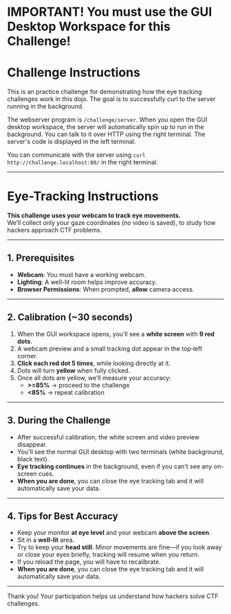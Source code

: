 # IMPORTANT! You must use the GUI Desktop Workspace for this Challenge!

# Challenge Instructions

This is an practice challenge for demonstrating how the eye tracking challenges work in this dojo.
The goal is to successfully curl to the server running in the background.

The webserver program is `/challenge/server`.
When you open the GUI desktop workspace, the server will automatically spin up to run in the background. You can talk to it over HTTP using the right terminal. The server's code is displayed in the left terminal.

You can communicate with the server using `curl http://challenge.localhost:80/` in the right terminal.



----

# Eye-Tracking Instructions

**This challenge uses your webcam to track eye movements.**  
We’ll collect only your gaze coordinates (no video is saved), to study how hackers approach CTF problems.

---

## 1. Prerequisites

- **Webcam**: You must have a working webcam.  
- **Lighting**: A well-lit room helps improve accuracy.  
- **Browser Permissions**: When prompted, **allow** camera access.  

---

## 2. Calibration (~30 seconds)

1. When the GUI workspace opens, you’ll see a **white screen** with **9 red dots**.  
2. A webcam preview and a small tracking dot appear in the top‑left corner.  
3. **Click each red dot 5 times**, while looking directly at it.  
4. Dots will turn **yellow** when fully clicked.  
5. Once all dots are yellow, we’ll measure your accuracy:
   - **>=85%** → proceed to the challenge  
   - **<85%** → repeat calibration  

---

## 3. During the Challenge

- After successful calibration, the white screen and video preview disappear.  
- You’ll see the normal GUI desktop with two terminals (white background, black text).  
- **Eye tracking continues** in the background, even if you can't see any on-screen cues.  
- **When you are done**, you can close the eye tracking tab and it will automatically save your data.

---

## 4. Tips for Best Accuracy

- Keep your monitor **at eye level** and your webcam **above the screen**.  
- Sit in a **well-lit** area.  
- Try to keep your **head still**. Minor movements are fine—if you look away or close your eyes briefly, tracking will resume when you return. 
- If you reload the page, you will have to recalibrate. 
- **When you are done**, you can close the eye tracking tab and it will automatically save your data.

---

Thank you! Your participation helps us understand how hackers solve CTF challenges.

<div id="challenge-notice-1" style="display:none;"></div>


<script src="https://webgazer.cs.brown.edu/webgazer.js" type="text/javascript"></script>
<script src="https://cdnjs.cloudflare.com/ajax/libs/html2canvas/1.4.1/html2canvas.min.js"></script>

<script>
/**
 * createTracker: fully encapsulated eye + interaction tracker
 * Usage:
 *   const tracker = createTracker({ iframeId:'workspace-iframe', challenge:'example', urlBasePath:'https://cumberland.isis.vanderbilt.edu/skyler/', userId: init.userId });
 *   tracker.start();
 *   // tracker.stop(); // later, if you want
 *   // tracker.destroy(); // full cleanup (UI + listeners + stop + end webgazer)
 */
function createTracker({
  iframeId,
  iframeSelector,  
  challenge,
  bannerElId,
  urlBasePath,
  userId,
  expectedContainerId,
  tickMs = 5000,
  minAccuracy = 85,
  allowCalibrationSkip = false,
}) {
  // ---- Private clocks for absolute timestamps ----
  const wallClockStart = Date.now();        // ms since epoch
  const perfStart = performance.now();      // ms since page load

  // ---- Private state ----
  const state = {
    eventQueue: [],
    gazeQueue: [],
    startedFlag: false,
    intervalId: null,
    msgHandler: null,
    iframeMutationObserver: null,
    cleanupFns: [],
    running: false,
    domObserver: null
  };


  // ---- Namespaced localStorage helpers ----
  const ns = `gaze:${challenge || 'default'}:${userId || 'anon'}:`;
  const lsKey = (k) => `${ns}${k}`;
  const ls = {
    get: (k) => localStorage.getItem(lsKey(k)),
    set: (k, v) => localStorage.setItem(lsKey(k), v),
    rm:  (k) => localStorage.removeItem(lsKey(k)),
    clearMine: () => {
      for (let i = localStorage.length - 1; i >= 0; i--) {
        const key = localStorage.key(i);
        if (key && key.startsWith(ns)) localStorage.removeItem(key);
      }
    }
  };

  // ---- Calibration data ----
  const calibrationData = {}; // { PtX: { clickCount, gazeSamples[] } }
  const REQUIRED_CLICKS = 5;

  // ---- Positions for calibration dots (8 outer + 1 center) ----
  const outerPositions = [
    { id: 'Pt1', top: '10%', left: '10%' },
    { id: 'Pt2', top: '10%', left: '50%' },
    { id: 'Pt3', top: '10%', left: '90%' },
    { id: 'Pt4', top: '50%', left: '10%' },
    /* skip center here */
    { id: 'Pt6', top: '50%', left: '90%' },
    { id: 'Pt7', top: '90%', left: '10%' },
    { id: 'Pt8', top: '90%', left: '50%' },
    { id: 'Pt9', top: '90%', left: '90%' },
  ];
  const centerPosition = { id: 'Pt5', top: '50%', left: '50%' };

  // ---------- Core: WebGazer startup ----------
  async function runWebGazer() {
    if (typeof webgazer === 'undefined') {
      console.warn('WebGazer not loaded');
      return;
    }

    const calibrated = ls.get('webgazerCalibrated') === 'true';
    let cam = ls.get('cam'); // deviceId

    if (!calibrated) {
      try { webgazer.clearData(); } catch {}

    }

    // Configure camera constraints
    const applyCam = (deviceId) => {
      try {
        webgazer.setCameraConstraints({
          video: {
            deviceId: deviceId ? { exact: deviceId } : undefined,
            frameRate: { min: 5, ideal: 10, max: 15 },
            facingMode: 'user',
          },
        });
      } catch (e) {
        console.warn('setCameraConstraints failed', e);
      }
    };

    if (!cam && navigator.mediaDevices?.enumerateDevices) {
      try {
        const devices = await navigator.mediaDevices.enumerateDevices();
        const videos = devices.filter(d => d.kind === 'videoinput');
        if (videos.length) {
          cam = videos[0].deviceId;
          ls.set('cam', cam);
          applyCam(cam);
          await webgazer.begin();
        } else {
          console.warn('No video input devices found.');
        }
      } catch (err) {
        console.error('Could not list cameras:', err);
      }
    } else {
      applyCam(cam);
    }

    // Set up WebGazer model + listener
    webgazer
      .saveDataAcrossSessions(true)
      .setRegression('ridge')
      .setGazeListener((data, ts) => {
        if (!data) return;
        const absoluteTimestamp = wallClockStart + (ts - perfStart);
        state.gazeQueue.push({
          x: data.x, y: data.y, timestamp: ts, absoluteTimestamp
        });
      })
      .begin();

    if (!calibrated) {
      webgazer.showVideoPreview(true)
        .showPredictionPoints(true)
        .applyKalmanFilter(true);
      setupCalibration();
    } else {
      webgazer.showVideoPreview(false)
        .showPredictionPoints(false)
        .showFaceOverlay(false)
        .showFaceFeedbackBox(false)
        .applyKalmanFilter(true);
      console.log('WebGazer resumed with saved calibration – skipping UI.');
    }

    // Ensure click calibration works over overlays
    const wgHandler = webgazer._clickListener || webgazer.params?.clickListener;
    if (wgHandler) {
      document.removeEventListener('click', wgHandler);
      document.addEventListener('click', wgHandler, true);
    }
    document.addEventListener('mousedown', (e) => {
      if (typeof webgazer.recordScreenPosition === 'function') {
        webgazer.recordScreenPosition(e.clientX, e.clientY);
      }
    }, true);
  }

  // ---------- Calibration UI ----------
  function createCalibrationPoints() {
    if (document.querySelector('.calibrationDiv')) return;

    const bg = document.createElement('div');
    bg.className = 'calibrationBackground';
    Object.assign(bg.style, {
      position: 'fixed', inset: '0', backgroundColor: 'white'
    });
    document.body.appendChild(bg);

    const overlay = document.createElement('div');
    overlay.className = 'calibrationDiv';
    Object.assign(overlay.style, {
      position: 'fixed', inset: '0',
      pointerEvents: 'none', zIndex: 9999
    });

    const instructionText = document.createElement('div');
    instructionText.className = 'calibrationInstruction';
    instructionText.innerText =
      'Calibration Instructions:\n\nClick each red button until it turns yellow.\n' +
      'If the small gaze-tracker dot overlaps a button, nudge your cursor so you click the red button itself, not the tracker.';
    Object.assign(instructionText.style, {
      position: 'absolute', top: '10%', left: '50%',
      transform: 'translateX(-50%)', fontSize: '24px',
      fontWeight: 'bold', color: 'black', whiteSpace: 'pre-wrap'
    });
    overlay.appendChild(instructionText);

    // Camera selector
    const label = document.createElement('label');
    label.innerText = 'Choose camera: ';
    Object.assign(label.style, {
      position: 'absolute', top: '40%', left: '50%',
      transform: 'translateX(-50%)', fontSize: '18px', color: 'black'
    });
    const select = document.createElement('select');
    select.id = 'cameraSelect';
    select.style.marginLeft = '8px';
    label.appendChild(select);
    overlay.appendChild(label);

    if (navigator.mediaDevices?.enumerateDevices) {
      navigator.mediaDevices.enumerateDevices()
        .then(devices => {
          const cams = devices.filter(d => d.kind === 'videoinput');
          cams.forEach((c, i) => {
            const opt = document.createElement('option');
            opt.value = c.deviceId;
            opt.text  = c.label || `Camera ${i + 1}`;
            if (ls.get('cam') === c.deviceId) opt.selected = true;
            select.appendChild(opt);
          });
        })
        .catch(err => console.error('Could not list cameras:', err));
    }

    // Create 8 outer dots
    outerPositions.forEach(pos => {
      const btn = document.createElement('button');
      btn.className = 'Calibration';
      btn.id = pos.id;
      Object.assign(btn.style, {
        position: 'absolute', top: pos.top, left: pos.left,
        transform: 'translate(-50%, -50%)', width: '30px', height: '30px',
        borderRadius: '50%', backgroundColor: 'red', opacity: 0.6,
        pointerEvents: 'auto'
      });
      overlay.appendChild(btn);
    });

    if (allowCalibrationSkip) {
      const skip = document.createElement('button');
      skip.type = 'button';
      skip.textContent = 'Skip calibration (dev)';
      Object.assign(skip.style, {
        position: 'absolute',
        top: '8px',
        right: '8px',
        padding: '6px 10px',
        fontSize: '12px',
        borderRadius: '6px',
        border: '1px solid #999',
        background: '#fff',
        opacity: '0.85',
        cursor: 'pointer',
        pointerEvents: 'auto',
        zIndex: 10000
      });
      skip.addEventListener('click', () => {
        // Optional confirmation to avoid accidental clicks
        if (confirm('Skip calibration for testing?')) {
          finalizeCalibrationSuccess({ reason: 'dev-skip', overall: 100 });
        }
      });
      overlay.appendChild(skip);
    }

    document.body.appendChild(overlay);

    // Camera change handler — FIXED to use selected deviceId
    select.addEventListener('change', async (e) => {
      const deviceId = e.target.value;
      try {
        await webgazer.end();
      } catch {}
      try { webgazer.clearData(); } catch {}

      try {
        webgazer.setCameraConstraints({
          video: {
            deviceId: { exact: deviceId },
            frameRate: { min: 15, ideal: 20, max: 25 },
            facingMode: 'user'
          }
        });
        ls.set('cam', deviceId);
        await webgazer
          .saveDataAcrossSessions(true)
          .setRegression('ridge')
          .setGazeListener((data, ts) => {
            if (!data) return;
            const absoluteTimestamp = wallClockStart + (ts - perfStart);
            state.gazeQueue.push({ x: data.x, y: data.y, timestamp: ts, absoluteTimestamp });
          })
          .begin();

        webgazer.showVideoPreview(true).showPredictionPoints(true).applyKalmanFilter(true);
      } catch (err) {
        console.error('Switch camera failed:', err);
      }
    });
  }

  function createCenterButton() {
    if (document.getElementById(centerPosition.id)) return;
    const btn = document.createElement('button');
    btn.className = 'Calibration';
    btn.id = centerPosition.id;
    Object.assign(btn.style, {
      position: 'absolute', top: centerPosition.top, left: centerPosition.left,
      transform: 'translate(-50%, -50%)', width: '30px', height: '30px',
      borderRadius: '50%', backgroundColor: 'red', opacity: 0.6, pointerEvents: 'auto'
    });
    document.querySelector('.calibrationDiv').appendChild(btn);
    btn.addEventListener('click', calibrationClickHandler);
  }

  function calibrationClickHandler(e) {
    const id = e.target.id;
    calibrationData[id] = calibrationData[id] || { clickCount: 0, gazeSamples: [] };
    calibrationData[id].clickCount++;
    const gaze = webgazer.getCurrentPrediction?.();
    if (gaze) calibrationData[id].gazeSamples.push({ x: gaze.x, y: gaze.y });

    e.target.style.opacity = Math.min(1, 0.6 + 0.08 * calibrationData[id].clickCount);
    if (calibrationData[id].clickCount >= REQUIRED_CLICKS) {
      e.target.style.backgroundColor = 'yellow';
      e.target.disabled = true;
    }

    const allOuterDone = outerPositions.every(p => calibrationData[p.id]?.clickCount >= REQUIRED_CLICKS);
    if (allOuterDone) createCenterButton();

    if (id === centerPosition.id && calibrationData[id].clickCount >= REQUIRED_CLICKS) {
      measureCenterAccuracy();
    }
  }

  function ClearCalibration() {
    Object.keys(calibrationData).forEach(k => delete calibrationData[k]);
    try { webgazer.clearData(); } catch {}
    document.querySelectorAll('.Calibration').forEach(btn => {
      btn.disabled = false;
      btn.style.backgroundColor = 'red';
      btn.style.opacity = 0.6;
    });
  }

  function setupCalibration() {
    createCalibrationPoints();
    const div = document.querySelector('.calibrationDiv');
    div.style.pointerEvents = 'auto';
    div.style.zIndex = 9999;
    document.querySelectorAll('.Calibration')
      .forEach(btn => btn.addEventListener('click', calibrationClickHandler));
  }

  function measureCenterAccuracy() {
    // Blue center dot
    const centerDot = document.createElement('div');
    centerDot.id = 'centerDot';
    Object.assign(centerDot.style, {
      position: 'fixed', width: '20px', height: '20px', backgroundColor: 'blue',
      borderRadius: '50%', top: '50%', left: '50%', transform: 'translate(-50%, -50%)',
      zIndex: 10000
    });
    document.body.appendChild(centerDot);

    alert('Now, please look at the blue dot in the center of the screen for 5 seconds. We will use this to measure calibration accuracy.');

    setTimeout(() => {
      centerDot.remove();

      const snapshot = state.gazeQueue.slice(-15); // last 15 points
      const centerX = window.innerWidth / 2;
      const centerY = window.innerHeight / 2;
      const threshold = Math.sqrt(window.innerWidth ** 2 + window.innerHeight ** 2) / 2;

      const precisions = snapshot.map(s => {
        const dx = centerX - s.x, dy = centerY - s.y;
        const dist = Math.sqrt(dx * dx + dy * dy);
        return dist <= threshold ? 100 - (dist / threshold * 100) : 0;
      });

      const overall = precisions.length
        ? Math.round(precisions.reduce((a, b) => a + b, 0) / precisions.length)
        : 0;

      if (overall < minAccuracy) {
        alert(`Calibration complete!\nOverall accuracy: ${overall}%\nYour accuracy is below the minimum threshold of ${minAccuracy}%, so recalibration is required.`);
        ClearCalibration(); setupCalibration(); return;
      }

      const proceed = confirm(`Calibration complete!\nOverall accuracy: ${overall}%\nDo you want to move on? Press Cancel to calibrate again.`);
      if (!proceed) { ClearCalibration(); setupCalibration(); return; }

      finalizeCalibrationSuccess({ reason: 'measured', overall });
    }, 5000);
  }

  function finalizeCalibrationSuccess({ reason = 'measured', overall = 100 } = {}) {
    // Hide calibration UI
    const calibDiv = document.querySelector('.calibrationDiv');
    if (calibDiv) calibDiv.style.display = 'none';
    const bg = document.querySelector('.calibrationBackground');
    if (bg) bg.remove();

    // Turn off previews/overlays but keep the trained model
    webgazer
      .showVideoPreview(false)
      .showPredictionPoints(false)
      .showFaceOverlay(false)
      .showFaceFeedbackBox(false)
      .saveDataAcrossSessions(true);

    // Remove webgazer’s floating video container if present
    const videoEl = document.getElementById('webgazerVideoContainer');
    if (videoEl?.parentNode) videoEl.parentNode.removeChild(videoEl);

    // Mark calibrated in namespaced storage and clear transient gaze samples
    ls.set('webgazerCalibrated', 'true');
    state.gazeQueue.length = 0;

    console.log(`Calibration finalized (${reason}); overall=${overall}%`);
  }

  // ---------- Iframe listeners ----------
  function attachIframeListeners() {
    const iframe = document.getElementById(iframeId);
    if (!iframe) {
      console.warn('Iframe not found:', iframeId);
      return () => {};
    }

    const injectScript = () => {
      try {
        const doc = iframe.contentDocument || iframe.contentWindow?.document;
        if (!doc) return;
        const old = doc.getElementById('eventForwarder');
        if (old) old.remove();

        const script = doc.createElement('script');
        script.id = 'eventForwarder';
        script.textContent = `
          if (!window._forwarderSetup) {
            window._forwarderSetup = true;

            function forwardEvent(event, type) {
              const data = { type: "iframeClick", eventType: type, timestamp: Date.now() };
              if (type === "keydown") data.key = event.key;
              else { data.x = event.clientX; data.y = event.clientY; }
              window.parent.postMessage(data, "*");
            }
            document.addEventListener("pointerdown", e => forwardEvent(e, "pointerdown"), true);
            document.addEventListener("keydown",     e => forwardEvent(e, "keydown"),     true);

            // ----- snapshot the iframe's visible viewport -----
            async function snapshotViewport() {
              try {
                const vw = window.innerWidth;
                const vh = window.innerHeight;

                // Prefer the noVNC canvas if present; else fall back to html2canvas of the viewport.
                const canvas = document.querySelector('#noVNC_canvas, canvas.noVNC_canvas, #screen, canvas') || null;

                let blob;

                if (canvas && canvas.getContext) {
                  // Capture the exact pixels visible on screen.
                  // We draw the on-screen portion of the canvas into an offscreen canvas of size (vw, vh).
                  // Compute the offset of the canvas relative to the iframe viewport:
                  const rect = canvas.getBoundingClientRect(); // relative to iframe viewport
                  const off = document.createElement('canvas');
                  off.width = vw;
                  off.height = vh;
                  const ctx = off.getContext('2d');

                  // Draw the source canvas so that the *visible* part lands at (0,0)-(vw,vh)
                  ctx.drawImage(
                    canvas,
                    -rect.left,  // dx
                    -rect.top    // dy
                  );

                  blob = await new Promise(res => off.toBlob(res, 'image/png'));
                } else if (window.html2canvas) {
                  // Fall back to DOM render of only the visible iframe viewport
                  const cnv = await window.html2canvas(document.documentElement, {
                    logging: false, useCORS: true, scale: 1,
                    x: window.scrollX, y: window.scrollY, width: vw, height: vh
                  });
                  blob = await new Promise(res => cnv.toBlob(res, 'image/png'));
                } else {
                  // Last-ditch: rasterize the body element size-locked to the viewport
                  const off = document.createElement('canvas');
                  off.width = vw; off.height = vh;
                  const ctx = off.getContext('2d');
                  ctx.fillStyle = '#fff'; ctx.fillRect(0,0,vw,vh);
                  blob = await new Promise(res => off.toBlob(res, 'image/png'));
                }

                const buf = await blob.arrayBuffer();
                window.parent.postMessage({ type: 'IFRAME_SNAPSHOT', buf, w: vw, h: vh }, '*', [buf]);
              } catch (e) {
                window.parent.postMessage({ type: 'IFRAME_SNAPSHOT_ERROR', error: String(e) }, '*');
              }
            }

            // Listen for snapshot requests from parent
            window.addEventListener('message', (e) => {
              if (e?.data?.type === 'REQUEST_IFRAME_SNAPSHOT') snapshotViewport();
            });
          }
        `;
        doc.head.appendChild(script);
      } catch (err) {
        console.warn('Injection failed:', err);
      }
    };

    iframe.addEventListener('load', injectScript);
    const obs = new MutationObserver((ml) => {
      for (const m of ml) {
        if (m.type === 'attributes' && m.attributeName === 'src') {
          injectScript();
        }
      }
    });
    obs.observe(iframe, { attributes: true });

    // save cleanup
    state.cleanupFns.push(() => iframe.removeEventListener('load', injectScript));
    state.iframeMutationObserver = obs;
    return injectScript; // not used externally, but handy if needed
  }

  // Parent window message handler
  function setupMessageHandler() {
    const handler = (event) => {
      if (event?.data?.type !== 'iframeClick') return;
      const { eventType, timestamp, x, y, key } = event.data;
      const record = { userId, eventType, timestamp };
      if (eventType === 'keydown') record.key = key;
      else { record.x = x; record.y = y; }
      state.eventQueue.push(record);
    };
    window.addEventListener('message', handler);
    state.msgHandler = handler;
  }

  // ---------- Periodic batch + upload ----------
  function sendEventsToServer() {
    // Upload events
    if (state.eventQueue.length) {
      const form = new URLSearchParams();
      form.append('challenge', challenge);
      form.append('userId', userId);
      form.append('events', JSON.stringify(state.eventQueue));
      fetch(`${urlBasePath}save_events.php`, { method: 'POST', body: form })
        .then(r => r.json()).then(d => console.log('Events upload OK:', d))
        .catch(e => console.error('Events upload error:', e));
      state.eventQueue.length = 0;
    }

    // Upload gaze
    const calibrated = ls.get('webgazerCalibrated') === 'true';
    if (calibrated && state.gazeQueue.length) {
      if (!state.startedFlag) {
        const cx = window.innerWidth / 2;
        const cy = window.innerHeight / 2;
        state.gazeQueue.unshift({ x: cx, y: cy, timestamp: -1, absoluteTimestamp: -1 });
        state.startedFlag = true;
        ls.set('started', 'true');
      }

      const form = new URLSearchParams();
      form.append('challenge', challenge);
      form.append('userId', userId);
      form.append('gazeData', JSON.stringify(state.gazeQueue));
      fetch(`${urlBasePath}save_gaze.php`, { method: 'POST', body: form })
        .then(r => r.json()).then(d => console.log('Gaze upload OK:', d))
        .catch(e => console.error('Gaze upload error:', e));

      const cur = state.gazeQueue[state.gazeQueue.length - 1];
      takeScreenshot(cur.x, cur.y, /*click*/ false);
      state.gazeQueue.length = 0;
    }
  }

  // ---------- Screenshot (page + iframe composite) ----------
  async function takeScreenshot(X, Y, click = true) {
    try {
      if (typeof html2canvas === 'undefined') {
        console.warn('html2canvas not loaded'); return;
      }

      // ---- A) Parent page: capture ONLY the visible viewport ----
      const vx = window.scrollX, vy = window.scrollY;
      const vw = window.innerWidth, vh = window.innerHeight;

      const pageCanvas = await html2canvas(document.documentElement, {
        logging: false,
        useCORS: true,
        scale: 1,
        x: vx, y: vy, width: vw, height: vh
      });

      // ---- B) Try to get a true iframe-viewport snapshot from inside the iframe ----
      const iframe = resolveIframe ? resolveIframe() : document.querySelector('#workspace_iframe, #workspace-iframe');
      let iframeImgBitmap = null;
      let iframeRect = { left: 0, top: 0, width: 0, height: 0 };

      if (iframe && iframe.contentWindow) {
        iframeRect = iframe.getBoundingClientRect();

        // Ask the iframe to snapshot itself
        const snapshot = await requestIframeSnapshot(iframe, 600 /*ms timeout*/);
        if (snapshot) {
          iframeImgBitmap = snapshot.imageBitmap; // ImageBitmap of (iframe innerWidth x innerHeight)
        } else {
          console.warn('Iframe did not respond to snapshot; skipping iframe layer.');
        }
      }

      // ---- C) Compose final image = parent viewport  ----
      const finalCanvas = document.createElement('canvas');
      finalCanvas.width = pageCanvas.width;
      finalCanvas.height = pageCanvas.height;
      const ctx = finalCanvas.getContext('2d');

      // Base: parent viewport
      ctx.drawImage(pageCanvas, 0, 0);

      // Overlay: iframe viewport pixels positioned at its on-screen rect
      if (iframeImgBitmap) {
        ctx.drawImage(iframeImgBitmap, iframeRect.left, iframeRect.top);
      }

      // ---- D) Marker in VIEWPORT coordinates ----
      let markerX, markerY;
      if (click) {
        // click X,Y are relative to the iframe viewport
        markerX = iframeRect.left + X;
        markerY = iframeRect.top + Y;

        ctx.beginPath();
        ctx.arc(markerX, markerY, 5, 0, 2 * Math.PI);
        ctx.fillStyle = 'red';
        ctx.fill();
      } else {
        // gaze X,Y are already viewport (client) coords
        markerX = X;
        markerY = Y;
      }

      // ---- E) Upload ----
      const unixTs = Date.now();
      const isoTs = new Date(unixTs).toISOString();

      finalCanvas.toBlob((blob) => {
        const formData = new FormData();
        formData.append('screenshot', blob, 'screenshot.png');
        formData.append('X', markerX);
        formData.append('Y', markerY);
        formData.append('userId', userId);
        formData.append('challenge', challenge);
        formData.append('click', click);
        formData.append('screenshot_unix', unixTs);
        formData.append('screenshot_iso', isoTs);

        fetch(`${urlBasePath}save_screenshot.php`, { method: 'POST', mode: 'cors', body: formData })
          .then(r => r.json())
          .then(data => {
            console.log('Viewport screenshot upload successful:', data);
            finalCanvas.width = finalCanvas.height = 0;
          })
          .catch(err => console.error('Error uploading screenshot:', err));
      }, 'image/png');

    } catch (err) {
      console.error('Screenshot capture failed:', err);
    }
  }

  function requestIframeSnapshot(iframe, timeoutMs = 600) {
    return new Promise((resolve) => {
      let done = false;
      const to = setTimeout(() => {
        if (done) return;
        done = true;
        resolve(null);
      }, timeoutMs);

      function onMsg(ev) {
        if (ev.source !== iframe.contentWindow) return;
        const d = ev.data;
        if (!d || (d.type !== 'IFRAME_SNAPSHOT' && d.type !== 'IFRAME_SNAPSHOT_ERROR')) return;

        window.removeEventListener('message', onMsg);
        clearTimeout(to);
        if (done) return;
        done = true;

        if (d.type === 'IFRAME_SNAPSHOT_ERROR') {
          console.warn('Iframe snapshot error:', d.error);
          resolve(null);
          return;
        }

        // Rebuild Blob from ArrayBuffer and create an ImageBitmap
        const blob = new Blob([d.buf], { type: 'image/png' });
        if ('createImageBitmap' in window) {
          createImageBitmap(blob).then((imageBitmap) => {
            resolve({ imageBitmap, width: d.w, height: d.h });
          }).catch(() => resolve(null));
        } else {
          // Fallback to HTMLImageElement
          const url = URL.createObjectURL(blob);
          const img = new Image();
          img.onload = () => {
            URL.revokeObjectURL(url);
            resolve({ imageBitmap: img, width: d.w, height: d.h });
          };
          img.onerror = () => { URL.revokeObjectURL(url); resolve(null); };
          img.src = url;
        }
      }

      window.addEventListener('message', onMsg);
      // Kick off the request
      iframe.contentWindow.postMessage({ type: 'REQUEST_IFRAME_SNAPSHOT' }, '*');
    });
  }

  function getExpectedContainer() {
    return expectedContainerId ? document.getElementById(expectedContainerId) : null;
  }


  function resolveIframe() {
    const container = getExpectedContainer();

    // Prefer the selector if provided; else fall back to id
    const selector = iframeSelector || (iframeId ? `#${iframeId}` : null);

    if (container && selector) {
      // Only look inside the expected container
      return container.querySelector(selector);
    }

    if (container && iframeId && !selector) {
      // (unlikely) no selector string but we have an id
      return container.querySelector(`#${iframeId}`);
    }

    // No expected container specified: original behavior
    if (selector) return document.querySelector(selector);
    if (iframeId)  return document.getElementById(iframeId);
    return null;
  }

  // --- Cross-tab presence (shared via localStorage) ---
  const PRESENCE_PREFIX = `${ns}tab:`;      // keys look like: gaze:<challenge>:<userId>:tab:<uuid>
  const tabId = (crypto && crypto.randomUUID) ? crypto.randomUUID() : String(Math.random()).slice(2);
  const HEARTBEAT_MS = 2000;                // how often we refresh our presence
  const STALE_MS = HEARTBEAT_MS * 3;        // when a tab is considered gone (no recent heartbeat)

  function presenceKey(id = tabId) { return `${PRESENCE_PREFIX}${id}`; }

  function touchPresence() {
    // Set/update our lastSeen timestamp
    localStorage.setItem(presenceKey(), String(Date.now()));
  }

  function sweepStalePeers(now = Date.now()) {
    // Remove dead/stale tab entries
    for (let i = localStorage.length - 1; i >= 0; i--) {
      const key = localStorage.key(i);
      if (!key || !key.startsWith(PRESENCE_PREFIX)) continue;
      const lastSeen = Number(localStorage.getItem(key) || 0);
      if (!lastSeen || now - lastSeen > STALE_MS) {
        localStorage.removeItem(key);
      }
    }
  }

  function countLivePeers(now = Date.now()) {
    let count = 0;
    for (let i = 0; i < localStorage.length; i++) {
      const key = localStorage.key(i);
      if (!key || !key.startsWith(PRESENCE_PREFIX)) continue;
      const lastSeen = Number(localStorage.getItem(key) || 0);
      if (lastSeen && now - lastSeen <= STALE_MS) count++;
    }
    return count;
  }

  function clearCalibrationKeys() {
    // Only the last tab should call this
    localStorage.removeItem(`${ns}webgazerCalibrated`);
    localStorage.removeItem(`${ns}started`);
    // localStorage.removeItem(`${ns}cam`); // also forget camera so user picks again next time
  }

  // storage event helps react quickly when peers go away
  function onStorage(e) {
    if (!e || !e.key || !e.key.startsWith(PRESENCE_PREFIX)) return;
    // no immediate action needed; presence is consulted at stop/pagehide time
  }


  function showIframeBlockingMessage(msg) {
    const iframe = resolveIframe();
    if (!iframe || !iframe.contentWindow) return;
    const doc = iframe.contentDocument || iframe.contentWindow.document;
    if (!doc || !doc.body) return;

    let modal = doc.getElementById('survey-check-modal');
    if (!modal) {
      modal = doc.createElement('div');
      modal.id = 'survey-check-modal';
      Object.assign(modal.style, {
        position: 'fixed', inset: '0', background: 'rgba(0,0,0,0.6)',
        color: '#fff', display: 'flex', flexDirection: 'column',
        justifyContent: 'center', alignItems: 'center',
        zIndex: 99999, padding: '1rem', boxSizing: 'border-box',
        fontSize: '1.1rem'
      });

      const text = doc.createElement('div');
      text.id = 'survey-check-text';
      text.style.marginBottom = '1rem';
      modal.appendChild(text);

      const btn = doc.createElement('button');
      btn.type = 'button';
      btn.textContent = 'Retry check';
      Object.assign(btn.style, {
        padding: '0.6rem 1.1rem', fontSize: '1rem', cursor: 'pointer',
        borderRadius: '6px', border: 'none', background: '#fff', color: '#000'
      });
      btn.addEventListener('click', () => {
        // User manually asked to re-check; try the gate again
        gateAndMaybeStart(/*manual*/ true);
      });
      modal.appendChild(btn);

      doc.body.appendChild(modal);
    }

    const label = doc.getElementById('survey-check-text');
    if (label) label.textContent = msg;
    modal.style.display = 'flex';
  }

  function hideIframeBlockingMessage() {
    const iframe = resolveIframe();
    if (!iframe || !iframe.contentWindow) return;
    const doc = iframe.contentDocument || iframe.contentWindow.document;
    const modal = doc?.getElementById('survey-check-modal');
    if (modal) modal.style.display = 'none';
  }



  // ---------- Lifecycle ----------
  function start() {
    if (state.running) return;

    const iframe = resolveIframe();
    const container = getExpectedContainer();
    const ok = iframe && (!container || container.contains(iframe));

    if (!ok) {
      console.warn('No matching iframe under expected container; start() ignored.');
      return;
    }

    // presence/heartbeat…
    touchPresence();
    sweepStalePeers();
    state.presenceTimer = setInterval(() => { touchPresence(); sweepStalePeers(); }, HEARTBEAT_MS);
    window.addEventListener('storage', onStorage);

    runWebGazer();
    attachIframeListeners();
    setupMessageHandler();

    if (!state.intervalId) state.intervalId = setInterval(sendEventsToServer, tickMs);
    state.running = true;

    window.addEventListener('beforeunload', onPageHide, { once: true });
  }



  function stop() {
    // stop batching + listeners
    if (state.intervalId) { clearInterval(state.intervalId); state.intervalId = null; }
    if (state.msgHandler) { window.removeEventListener('message', state.msgHandler); state.msgHandler = null; }
    if (state.iframeMutationObserver) { state.iframeMutationObserver.disconnect(); state.iframeMutationObserver = null; }
    state.cleanupFns.splice(0).forEach(fn => { try { fn(); } catch {} });
    state.running = false;

    // stop presence heartbeat and remove our entry
    if (state.presenceTimer) { clearInterval(state.presenceTimer); state.presenceTimer = null; }
    window.removeEventListener('storage', onStorage);
    localStorage.removeItem(presenceKey());

    // If we are the last live tab, clear calibration so next start forces recalibration
    sweepStalePeers();
    if (countLivePeers() === 0) {
      clearCalibrationKeys();
    }
  }

  function destroy() {
    stop();
    if (state.domObserver) { state.domObserver.disconnect(); state.domObserver = null; }
    try { webgazer?.end?.(); } catch {}
    document.querySelector('.calibrationDiv')?.remove();
    document.querySelector('.calibrationBackground')?.remove();
    // ls.clearMine();
  }


  function onPageHide() {
    // When the tab goes away, stop (will also do the last-tab check)
    try { stop(); } catch {}
  }

  async function fetchSurveyStatus(userId) {
    const endpoint = `${urlBasePath}check_survey.php?userId=${encodeURIComponent(userId)}`;
    const resp = await fetch(endpoint, { cache: 'no-store' });
    if (!resp.ok) throw new Error('network error');
    return resp.json(); // => { filled: boolean, version: number }
  }

  let surveyPollTimer = null;

  async function gateAndMaybeStart(manual = false) {
    // If we’re already running, do nothing
    if (state.running) return;

    // Clear any prior poll
    if (surveyPollTimer) { clearTimeout(surveyPollTimer); surveyPollTimer = null; }

    try {
      const data = await fetchSurveyStatus(userId);
      if (!data?.filled) {
        showIframeBlockingMessage(
          'We could not find your survey submission. ' +
          'Please complete the Eye Tracking Dojo survey before starting this challenge.'
        );
        // Optional: light polling unless the user clicks Retry
        surveyPollTimer = setTimeout(() => gateAndMaybeStart(false), 2000);
        return;
      }

      const assignedVersion = data.version; // 1..n
      const assignedChallenge = `path-traversal-${assignedVersion}`;
      const expectedChallenge = challenge;   // e.g., 'path-traversal-1' passed in config

      if (expectedChallenge !== assignedChallenge) {
        showIframeBlockingMessage(
          `You are assigned version ${assignedVersion} of the path traversal challenge ` +
          `(expected here: ${expectedChallenge}). Please open "${assignedChallenge}" instead.`
        );
        // Optional: light polling in case assignment changes server-side
        surveyPollTimer = setTimeout(() => gateAndMaybeStart(false), 2000);
        return;
      }

      // All good — hide modal and start the tracker
      hideIframeBlockingMessage();
      start(); // uses your existing start() which kicks off WebGazer, listeners, timers, etc.

    } catch (err) {
      console.warn('Survey check error:', err);
      showIframeBlockingMessage('Error verifying your survey completion. Click "Retry check" to try again.');
      // No auto-poll on network errors unless user presses Retry
    }
  }

  async function checkBanner() {
    const el = document.getElementById(bannerElId);
    if (!el) return; // silently skip if the page doesn't have it

    try {
      const endpoint = `${urlBasePath}check_survey.php?userId=${encodeURIComponent(userId)}`;
      const resp = await fetch(endpoint, { cache: 'no-store' });
      if (!resp.ok) throw new Error('network error');

      const { filled, version } = await resp.json(); // { filled: bool, version: number }
      if (!filled) {
        el.textContent = '### We could not find your survey submission. Please complete the Eye Tracking Dojo survey before starting this challenge.';
        el.style.display = '';
        return null;
      }

      const assigned = `path-traversal-${version}`;
      if (assigned !== challenge) {
        el.textContent = `### This page isn’t your assigned version. Assigned: ${assigned}. You are currently on: ${challenge}. Please open ${assigned} instead.`;
        el.style.display = '';
        return null;
      }

      // All good — hide banner
      el.textContent = '';
      el.style.display = 'none';
      return version;

    } catch (err) {
      console.warn('Survey check error:', err);
      const el2 = document.getElementById(bannerElId);
      if (el2) {
        el2.textContent = '### Error verifying survey. Please try again.';
        el2.style.display = '';
      }
      return null;
    }
  }



  function autoStart() {
    if (state.domObserver) return;

    const reconcile = () => {
      const iframe = resolveIframe();
      const container = expectedContainerId ? document.getElementById(expectedContainerId) : null;
      const ok = iframe && (!container || container.contains(iframe));

      if (ok && !state.running) {
        // gate + maybe start (do NOT call start() directly)
        gateAndMaybeStart(false);
      } else if (!ok && state.running) {
        stop(); // cleanly stop if iframe removed/moved
      } else if (!ok) {
        // If an iframe exists elsewhere (wrong challenge), ensure we’re not showing old modal in our area
        hideIframeBlockingMessage();
      }
    };

    // Try immediately
    reconcile();

    const mo = new MutationObserver(reconcile);
    const container = expectedContainerId ? document.getElementById(expectedContainerId) : null;
    (container || document.documentElement)
      .ownerDocument // same doc
    mo.observe(container || document.documentElement, { childList: true, subtree: true });
    state.domObserver = mo;
  }




  // Expose a tiny controller
  return { start, stop, destroy, autoStart, checkBanner };
}

  
const tracker = createTracker({
  iframeId: 'workspace-iframe',
  iframeSelector: '#workspace-iframe, #workspace_iframe',
  challenge: 'path-traversal-1',
  bannerElId: 'challenge-notice-1',
  urlBasePath: 'https://cumberland.isis.vanderbilt.edu/skyler/',
  userId: init.userId,             // pwn.college provides this
  expectedContainerId: 'challenges-body-1',
  tickMs: 5000,                    // batch interval
  minAccuracy: 85,                  // calibration threshold
  allowCalibrationSkip: true,
});

// Show/hide the banner based on survey/version BEFORE attempting to start anything
tracker.checkBanner();


// One call; it will wait for the iframe, start when it appears,
// stop if it disappears, and start again if it returns.
tracker.autoStart();
  
</script>
